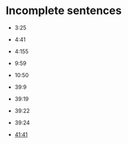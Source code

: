 # Incomplete sentences

- 3:25
- 4:41
- 4:155
- 9:59
- 10:50
- 39:9
- 39:19
- 39:22
- 39:24

- [41:41](https://quran.com/41/41)
